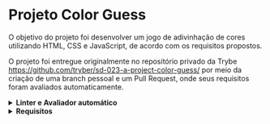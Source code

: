 # Projeto Color Guess

O objetivo do projeto foi desenvolver um jogo de adivinhação de cores utilizando HTML, CSS e JavaScript, de acordo com os requisitos propostos.

O projeto foi entregue originalmente no repositório privado da Trybe https://github.com/tryber/sd-023-a-project-color-guess/ por meio da criação de uma branch pessoal e um Pull Request, onde seus requisitos foram avaliados automaticamente.

<details>
<summary><strong> Linter e Avaliador automático </strong></summary><br>
Primeiro instale as dependências do projeto com o comando:

```bash
npm install
```

Para rodar o linter localmente no projeto, execute o comando abaixo:

```bash
npm run lint && npm run lint:styles
```

Os requisitos do projeto podem ser testados automaticamente com os comandos abaixo:

```bash
npm test
```
***ou***

```bash
npm run cypress:open
```
</details>

<details>
  <summary><strong> Requisitos </strong></summary><br>

# Requisitos

## 1 - Adicione no seu site um título com o nome do seu jogo

<details>
  <summary>Sua página deve conter um elemento html com o id title</summary><br />

**O que será verificado:**

- Existe um elemento com **id** é `title`.
  
</details>

## 2 - Adicione um texto com o código RGB a ser adivinhado

<details>
  <summary>Sua página deverá conter um texto com a cor a ser adivinhada no formato rgb</summary><br />

**O que será verificado:**

- Se o id do texto é rgb-color;

- Se o texto contem os três números das cores RGB a ser adivinhada, no seguinte formato: `(168, 34, 1)`.

</details>

## 3 - Adicione à página opções de cores para serem adivinhadas

<details>
  <summary>Sua página deverá conter 6 círculos que deverão conter a classe ball</summary><br />

**O que será verificado:**

- Se existem 6 círculos como opção de cor de adivinhação;

- Se a largura e altura dos círculos possuem o mesmo tamanho;

- Se todos os círculos possuem a classe ball.

</details>

## 4 - Adicione cores nas bolas, elas devem ser geradas dinamicamente

<details>
  <summary>As cores dos círculos são geradas por javascript</summary><br />

**O que será verificado:**

- As cores de cada um dos 6 círculos coloridos devem ser geradas via JavaScript ao carregar a página.

</details>

## 5 - Ao clicar em um círculo colorido, deve ser mostrado um texto indicando se está correto

<details>
  <summary>Sua página deverá ter um texto que deverá mudar conforme a situação do jogo</summary><br />

**O que será verificado:**

- O **id** do elemento com o texto da resposta deve ser `answer`;

- Quando o jogo é iniciado, o texto exibido deve ser `"Escolha uma cor"`;

- Se o círculo colorido for o **correto**, deve ser exibido o texto "Acertou!";

- Se o círculo colorido for o **incorreto**, deve ser exibido o texto "Errou! Tente novamente!".

</details>

## 6 - Crie um botão para iniciar/reiniciar o jogo

<details>
  <summary>Sua página deverá contér um botão que possibilite iniciar e jogar novamente</summary><br />

**O que será verificado:**

  - O botão deve ter o id reset-game;

  - Ao clicar no botão, novas cores devem ser geradas via JavaScript e o elemento rgb-color deve ser atualizado;

  - Ao clicar no botão, o elemento answer deve voltar ao estado inicial, exibindo o texto "Escolha uma cor".

  
</details>

# Bônus

## 7 - Crie um placar que incremente 3 pontos para cada acerto no jogo

<details>
  <summary>Sua página deverá conter um elemento que deverá marcar o placar da pessoa jogadora</summary><br />

**O que será verificado:**

- O elemento deve ter o **id** `score`;

- O valor inicial dele deve ser 0;

- A cada acerto, é incrementado 3 pontos ao placar;

- Ao clicar no botão reiniciar, o placar NÃO deve ser redefinido.

</details>
</details>